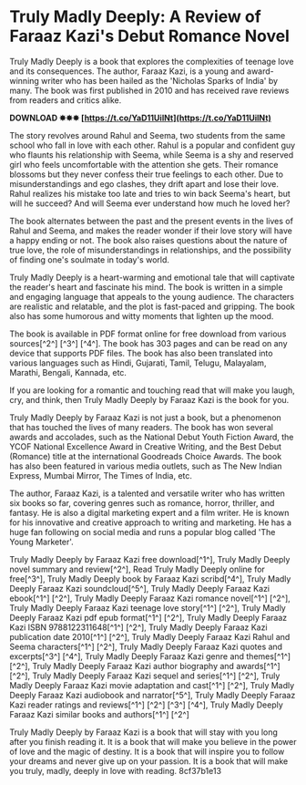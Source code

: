 # Truly Madly Deeply: A Review of Faraaz Kazi's Debut Romance Novel
 
Truly Madly Deeply is a book that explores the complexities of teenage love and its consequences. The author, Faraaz Kazi, is a young and award-winning writer who has been hailed as the 'Nicholas Sparks of India' by many. The book was first published in 2010 and has received rave reviews from readers and critics alike.
 
**DOWNLOAD ✸✸✸ [https://t.co/YaD11UilNt](https://t.co/YaD11UilNt)**


 
The story revolves around Rahul and Seema, two students from the same school who fall in love with each other. Rahul is a popular and confident guy who flaunts his relationship with Seema, while Seema is a shy and reserved girl who feels uncomfortable with the attention she gets. Their romance blossoms but they never confess their true feelings to each other. Due to misunderstandings and ego clashes, they drift apart and lose their love. Rahul realizes his mistake too late and tries to win back Seema's heart, but will he succeed? And will Seema ever understand how much he loved her?
 
The book alternates between the past and the present events in the lives of Rahul and Seema, and makes the reader wonder if their love story will have a happy ending or not. The book also raises questions about the nature of true love, the role of misunderstandings in relationships, and the possibility of finding one's soulmate in today's world.
 
Truly Madly Deeply is a heart-warming and emotional tale that will captivate the reader's heart and fascinate his mind. The book is written in a simple and engaging language that appeals to the young audience. The characters are realistic and relatable, and the plot is fast-paced and gripping. The book also has some humorous and witty moments that lighten up the mood.
 
The book is available in PDF format online for free download from various sources[^2^] [^3^] [^4^]. The book has 303 pages and can be read on any device that supports PDF files. The book has also been translated into various languages such as Hindi, Gujarati, Tamil, Telugu, Malayalam, Marathi, Bengali, Kannada, etc.
 
If you are looking for a romantic and touching read that will make you laugh, cry, and think, then Truly Madly Deeply by Faraaz Kazi is the book for you.
  
Truly Madly Deeply by Faraaz Kazi is not just a book, but a phenomenon that has touched the lives of many readers. The book has won several awards and accolades, such as the National Debut Youth Fiction Award, the YCOF National Excellence Award in Creative Writing, and the Best Debut (Romance) title at the international Goodreads Choice Awards. The book has also been featured in various media outlets, such as The New Indian Express, Mumbai Mirror, The Times of India, etc.
 
The author, Faraaz Kazi, is a talented and versatile writer who has written six books so far, covering genres such as romance, horror, thriller, and fantasy. He is also a digital marketing expert and a film writer. He is known for his innovative and creative approach to writing and marketing. He has a huge fan following on social media and runs a popular blog called 'The Young Marketer'.
 
Truly Madly Deeply by Faraaz Kazi free download[^1^],  Truly Madly Deeply novel summary and review[^2^],  Read Truly Madly Deeply online for free[^3^],  Truly Madly Deeply book by Faraaz Kazi scribd[^4^],  Truly Madly Deeply Faraaz Kazi soundcloud[^5^],  Truly Madly Deeply Faraaz Kazi ebook[^1^] [^2^],  Truly Madly Deeply Faraaz Kazi romance novel[^1^] [^2^],  Truly Madly Deeply Faraaz Kazi teenage love story[^1^] [^2^],  Truly Madly Deeply Faraaz Kazi pdf epub format[^1^] [^2^],  Truly Madly Deeply Faraaz Kazi ISBN 9788122311648[^1^] [^2^],  Truly Madly Deeply Faraaz Kazi publication date 2010[^1^] [^2^],  Truly Madly Deeply Faraaz Kazi Rahul and Seema characters[^1^] [^2^],  Truly Madly Deeply Faraaz Kazi quotes and excerpts[^3^] [^4^],  Truly Madly Deeply Faraaz Kazi genre and themes[^1^] [^2^],  Truly Madly Deeply Faraaz Kazi author biography and awards[^1^] [^2^],  Truly Madly Deeply Faraaz Kazi sequel and series[^1^] [^2^],  Truly Madly Deeply Faraaz Kazi movie adaptation and cast[^1^] [^2^],  Truly Madly Deeply Faraaz Kazi audiobook and narrator[^5^],  Truly Madly Deeply Faraaz Kazi reader ratings and reviews[^1^] [^2^] [^3^] [^4^],  Truly Madly Deeply Faraaz Kazi similar books and authors[^1^] [^2^]
 
Truly Madly Deeply by Faraaz Kazi is a book that will stay with you long after you finish reading it. It is a book that will make you believe in the power of love and the magic of destiny. It is a book that will inspire you to follow your dreams and never give up on your passion. It is a book that will make you truly, madly, deeply in love with reading.
 8cf37b1e13
 
